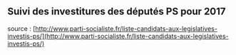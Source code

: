 ## Suivi des investitures des députés PS pour 2017

source : [http://www.parti-socialiste.fr/liste-candidats-aux-legislatives-investis-ps/](http://www.parti-socialiste.fr/liste-candidats-aux-legislatives-investis-ps/)
